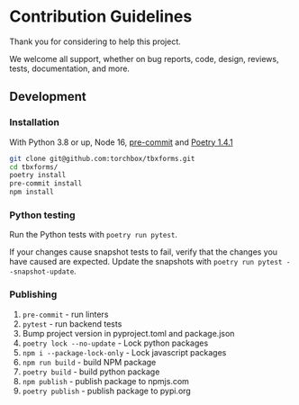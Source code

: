 # Contribution Guidelines

Thank you for considering to help this project.

We welcome all support, whether on bug reports, code, design, reviews, tests, documentation, and more.

## Development

### Installation

With Python 3.8 or up, Node 16, [pre-commit](https://pre-commit.com/) and [Poetry 1.4.1](https://python-poetry.org/docs/#installing-with-the-official-installer)

```bash
git clone git@github.com:torchbox/tbxforms.git
cd tbxforms/
poetry install
pre-commit install
npm install
```

### Python testing

Run the Python tests with `poetry run pytest`.

If your changes cause snapshot tests to fail, verify that the changes you have caused are expected. Update the snapshots with `poetry run pytest --snapshot-update`.

### Publishing

1. `pre-commit` - run linters
2. `pytest` - run backend tests
3. Bump project version in pyproject.toml and package.json
4. `poetry lock --no-update` - Lock python packages
5. `npm i --package-lock-only` - Lock javascript packages
6. `npm run build` - build NPM package
7. `poetry build` - build python package
8. `npm publish` - publish package to npmjs.com
9. `poetry publish` - publish package to pypi.org
